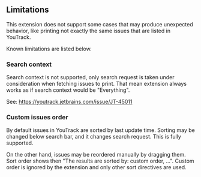 ## Limitations

This extension does not support some cases that may produce unexpected behavior,
like printing not exactly the same issues that are listed in YouTrack.

Known limitations are listed below. 

### Search context

Search context is not supported, only search request is taken under consideration
when fetching issues to print. That mean extension always works as if search context
would be "Everything".

See: https://youtrack.jetbrains.com/issue/JT-45011

### Custom issues order

By default issues in YouTrack are sorted by last update time.
Sorting may be changed below search bar, and it changes search request.
This is fully supported.

On the other hand, issues may be reordered manually by dragging them.
Sort order shows then "The results are sorted by: custom order, ...".
Custom order is ignored by the extension and only other sort directives are used.